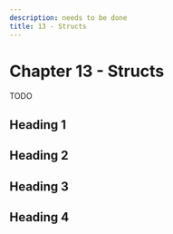 ```yaml
---
description: needs to be done
title: 13 - Structs
---
```


# Chapter 13 - Structs

TODO

## Heading 1

## Heading 2

## Heading 3

## Heading 4
